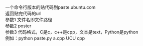 一个命令行版本的贴代码到paste.ubuntu.com</br>
返回贴完代码的url</br>
参数1 文件名即文件路径</br>
参数2 poster</br>
参数3 代码格式，C是c，c++是cpp，文本是text，Python是python</br>
例如：python paste.py a.cpp UCU cpp</br>
